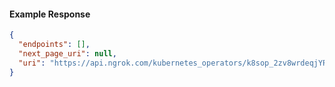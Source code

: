 <!-- Code generated for API Clients. DO NOT EDIT. -->

#### Example Response

```json
{
  "endpoints": [],
  "next_page_uri": null,
  "uri": "https://api.ngrok.com/kubernetes_operators/k8sop_2zv8wrdeqjYRpIqcfiXAu0OG2Ds/bound_endpoints"
}
```
